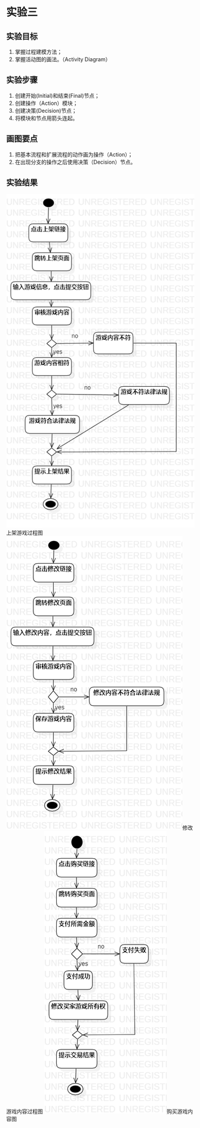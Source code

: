 # 实验三

## 实验目标
1. 掌握过程建模方法；
2. 掌握活动图的画法。（Activity Diagram）
## 实验步骤
1. 创建开始(Initial)和结束(Final)节点；
2. 创建操作（Action）模块；
3. 创建决策(Decision)节点；
4. 将模块和节点用箭头连起。
## 画图要点
1. 把基本流程和扩展流程的动作画为操作（Action）；
2. 在出现分支的操作之后使用决策（Decision）节点。
## 实验结果

![过程建模图一](./Lab3_LoadGame.png)上架游戏过程图
![过程建模图二](./Lab3_ReviseGame.png)修改游戏内容过程图
![过程建模图三](./Lab3_BuyGame.png)购买游戏内容图

